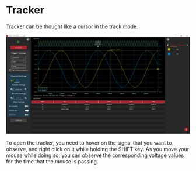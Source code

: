# Tracker

Tracker can be thought like a cursor in the track mode.

![](../../../../../.gitbook/assets/image%20%2882%29.png)

To open the tracker, you need to hover on the signal that you want to observe, and right click on it while holding the SHIFT key. As you move your mouse while doing so, you can observe the corresponding voltage values for the time that the mouse is passing. 

